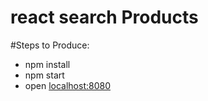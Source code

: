 # react search Products
#Steps to Produce:
- npm install
- npm start 
- open [localhost:8080](localhost:8080) 